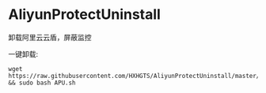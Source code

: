 # AliyunProtectUninstall
卸载阿里云云盾，屏蔽监控

一键卸载:
```
wget https://raw.githubusercontent.com/HXHGTS/AliyunProtectUninstall/master/APU.sh && sudo bash APU.sh
```


